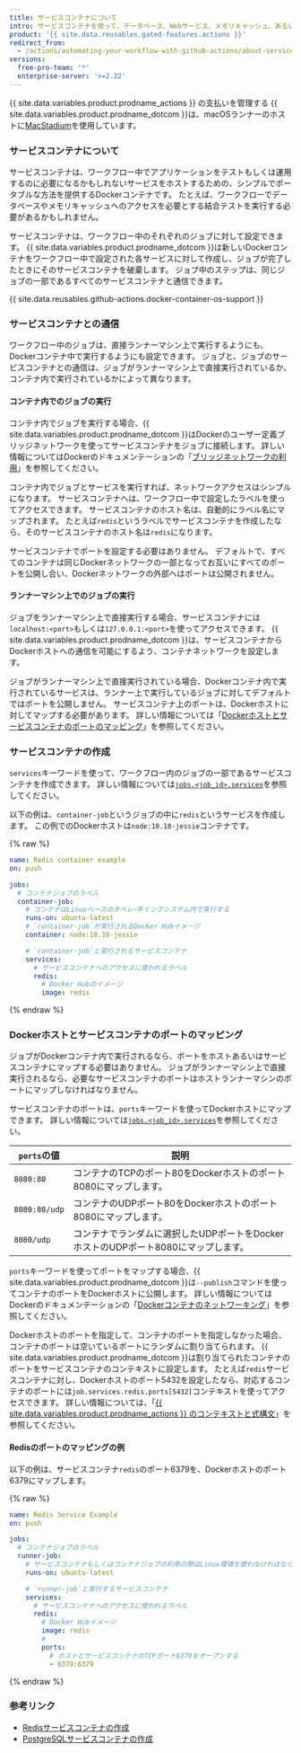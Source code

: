 ```yaml
---
title: サービスコンテナについて
intro: サービスコンテナを使って、データベース、Webサービス、メモリキャッシュ、あるいはその他のツールをワークフローに接続できます。
product: '{{ site.data.reusables.gated-features.actions }}'
redirect_from:
  - /actions/automating-your-workflow-with-github-actions/about-service-containers
versions:
  free-pro-team: '*'
  enterprise-server: '>=2.22'
---
```


{{ site.data.variables.product.prodname_actions }} の支払いを管理する
{{ site.data.variables.product.prodname_dotcom }}は、macOSランナーのホストに[MacStadium](https://www.macstadium.com/)を使用しています。

### サービスコンテナについて

サービスコンテナは、ワークフロー中でアプリケーションをテストもしくは運用するのに必要になるかもしれないサービスをホストするための、シンプルでポータブルな方法を提供するDockerコンテナです。 たとえば、ワークフローでデータベースやメモリキャッシュへのアクセスを必要とする結合テストを実行する必要があるかもしれません。

サービスコンテナは、ワークフロー中のそれぞれのジョブに対して設定できます。 {{ site.data.variables.product.prodname_dotcom }}は新しいDockerコンテナをワークフロー中で設定された各サービスに対して作成し、ジョブが完了したときにそのサービスコンテナを破棄します。 ジョブ中のステップは、同じジョブの一部であるすべてのサービスコンテナと通信できます。

{{ site.data.reusables.github-actions.docker-container-os-support }}

### サービスコンテナとの通信

ワークフロー中のジョブは、直接ランナーマシン上で実行するようにも、Dockerコンテナ中で実行するようにも設定できます。 ジョブと、ジョブのサービスコンテナとの通信は、ジョブがランナーマシン上で直接実行されているか、コンテナ内で実行されているかによって異なります。

#### コンテナ内でのジョブの実行

コンテナ内でジョブを実行する場合、{{ site.data.variables.product.prodname_dotcom }}はDockerのユーザー定義ブリッジネットワークを使ってサービスコンテナをジョブに接続します。 詳しい情報についてはDockerのドキュメンテーションの「[ブリッジネットワークの利用](https://docs.docker.com/network/bridge/)」を参照してください。

コンテナ内でジョブとサービスを実行すれば、ネットワークアクセスはシンプルになります。 サービスコンテナへは、ワークフロー中で設定したラベルを使ってアクセスできます。 サービスコンテナのホスト名は、自動的にラベル名にマップされます。 たとえば`redis`というラベルでサービスコンテナを作成したなら、そのサービスコンテナのホスト名は`redis`になります。

サービスコンテナでポートを設定する必要はありません。 デフォルトで、すべてのコンテナは同じDockerネットワークの一部となってお互いにすべてのポートを公開し合い、Dockerネットワークの外部へはポートは公開されません。

#### ランナーマシン上でのジョブの実行

ジョブをランナーマシン上で直接実行する場合、サービスコンテナには`localhost:<port>`もしくは`127.0.0.1:<port>`を使ってアクセスできます。 {{ site.data.variables.product.prodname_dotcom }}は、サービスコンテナからDockerホストへの通信を可能にするよう、コンテナネットワークを設定します。

ジョブがランナーマシン上で直接実行されている場合、Dockerコンテナ内で実行されているサービスは、ランナー上で実行しているジョブに対してデフォルトではポートを公開しません。 サービスコンテナ上のポートは、Dockerホストに対してマップする必要があります。 詳しい情報については「[Dockerホストとサービスコンテナのポートのマッピング](/actions/automating-your-workflow-with-github-actions/about-service-containers#mapping-docker-host-and-service-container-ports)」を参照してください。

### サービスコンテナの作成

`services`キーワードを使って、ワークフロー内のジョブの一部であるサービスコンテナを作成できます。 詳しい情報については[`jobs.<job_id>.services`](/actions/automating-your-workflow-with-github-actions/workflow-syntax-for-github-actions#jobsjob_idservices)を参照してください。

以下の例は、`container-job`というジョブの中に`redis`というサービスを作成します。 この例でのDockerホストは`node:10.18-jessie`コンテナです。

{% raw %}
```yaml
name: Redis container example
on: push

jobs:
  # コンテナジョブのラベル
  container-job:
    # コンテナはLinuxベースのオペレｰ手イングシステム内で実行する
    runs-on: ubuntu-latest
    # `container-job`が実行されるDocker Hubイメージ
    container: node:10.18-jessie

    # `container-job`と実行されるサービスコンテナ
    services:
      # サービスコンテナへのアクセスに使われるラベル
      redis:
        # Docker Hubのイメージ
        image: redis
```
{% endraw %}

### Dockerホストとサービスコンテナのポートのマッピング

ジョブがDockerコンテナ内で実行されるなら、ポートをホストあるいはサービスコンテナにマップする必要はありません。 ジョブがランナーマシン上で直接実行されるなら、必要なサービスコンテナのポートはホストランナーマシンのポートにマップしなければなりません。

サービスコンテナのポートは、`ports`キーワードを使ってDockerホストにマップできます。 詳しい情報については[`jobs.<job_id>.services`](/actions/automating-your-workflow-with-github-actions/workflow-syntax-for-github-actions#jobsjob_idservices)を参照してください。

| `ports`の値     | 説明                                                |
| ------------- | ------------------------------------------------- |
| `8080:80`     | コンテナのTCPのポート80をDockerホストのポート8080にマップします。          |
| `8080:80/udp` | コンテナのUDPポート80をDockerホストのポート8080にマップします。           |
| `8080/udp`    | コンテナでランダムに選択したUDPポートをDockerホストのUDPポート8080にマップします。 |

`ports`キーワードを使ってポートをマップする場合、{{ site.data.variables.product.prodname_dotcom }}は`--publish`コマンドを使ってコンテナのポートをDockerホストに公開します。 詳しい情報についてはDockerのドキュメンテーションの「[Dockerコンテナのネットワーキング](https://docs.docker.com/config/containers/container-networking/)」を参照してください。

Dockerホストのポートを指定して、コンテナのポートを指定しなかった場合、コンテナのポートは空いているポートにランダムに割り当てられます。 {{ site.data.variables.product.prodname_dotcom }}は割り当てられたコンテナのポートをサービスコンテナのコンテキストに設定します。 たとえば`redis`サービスコンテナに対し、Dockerホストのポート5432を設定したなら、対応するコンテナのポートには`job.services.redis.ports[5432]`コンテキストを使ってアクセスできます。 詳しい情報については、「[{{ site.data.variables.product.prodname_actions }} のコンテキストと式構文](/actions/reference/context-and-expression-syntax-for-github-actions#job-context)」を参照してください。

#### Redisのポートのマッピングの例

以下の例は、サービスコンテナ`redis`のポート6379を、Dockerホストのポート6379にマップします。

{% raw %}
```yaml
name: Redis Service Example
on: push

jobs:
  # コンテナジョブのラベル
  runner-job:
    # サービスコンテナもしくはコンテナジョブの利用の際はLinux環境を使わなければならない
    runs-on: ubuntu-latest

    # `runner-job`と実行するサービスコンテナ
    services:
      # サービスコンテナへのアクセスに使われるラベル
      redis:
        # Docker Hubイメージ
        image: redis
        #
        ports:
          # ホストとサービスコンテナのTCPポート6379をオープンする
          - 6379:6379
```
{% endraw %}

### 参考リンク

- [Redisサービスコンテナの作成](/actions/automating-your-workflow-with-github-actions/creating-redis-service-containers)
- [PostgreSQLサービスコンテナの作成](/actions/automating-your-workflow-with-github-actions/creating-postgresql-service-containers)
